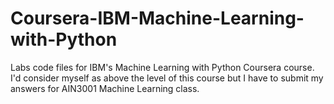 # Coursera-IBM-Machine-Learning-with-Python
Labs code files for IBM's Machine Learning with Python Coursera course. I'd consider myself as above the level of this course but I have to submit my answers for AIN3001 Machine Learning class.

